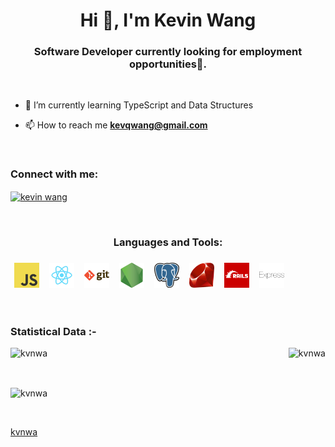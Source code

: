<h1 align="center">Hi 👋, I'm Kevin Wang</h1>
<h3 align="center">Software Developer currently looking for employment opportunities🌟.</h3>

<br>



- 🌱 I’m currently learning TypeScript and Data Structures

- 📫 How to reach me **kevqwang@gmail.com**


<br>

<h3 align="left">Connect with me:</h3>
<p align="left">
  <a href="https://www.linkedin.com/in/kevinqwang/" target="blank"><img align="center"
      src="https://raw.githubusercontent.com/rahuldkjain/github-profile-readme-generator/master/src/images/icons/Social/linked-in-alt.svg"
      alt="kevin wang" height="30" width="40" /></a>
</p>

<br>

<h3 align="center">Languages and Tools:</h3>
<p>
<a href="https://www.javascript.com/"><img src="https://raw.githubusercontent.com/github/explore/80688e429a7d4ef2fca1e82350fe8e3517d3494d/topics/javascript/javascript.png" alt="Javascript" height="40" style="vertical-align:top; margin:6px"></a>
  <a href="https://reactjs.org/">
<img src="https://raw.githubusercontent.com/github/explore/80688e429a7d4ef2fca1e82350fe8e3517d3494d/topics/react/react.png" alt="React" height="40" style="vertical-align:top; margin:6px"></a>
<a href="https://git-scm.com/"><img src="https://raw.githubusercontent.com/github/explore/80688e429a7d4ef2fca1e82350fe8e3517d3494d/topics/git/git.png" alt="Git" height="40" style="vertical-align:top; margin:6px"></a>
  <a href="https://nodejs.org/en/">
<img src="https://raw.githubusercontent.com/github/explore/80688e429a7d4ef2fca1e82350fe8e3517d3494d/topics/nodejs/nodejs.png" alt="Nodejs" height="40" style="vertical-align:top; margin:6px"></a>
  <a href="https://www.postgresql.org/">
<img src="https://raw.githubusercontent.com/github/explore/80688e429a7d4ef2fca1e82350fe8e3517d3494d/topics/postgresql/postgresql.png" alt="Postgresql" height="40" style="vertical-align:top; margin:6px"></a>
  <a href="https://www.ruby-lang.org/en/">
<img src="https://raw.githubusercontent.com/github/explore/80688e429a7d4ef2fca1e82350fe8e3517d3494d/topics/ruby/ruby.png" alt="Ruby" height="40" style="vertical-align:top; margin:6px"></a>
  <a href="https://rubyonrails.org/">
<img src="https://raw.githubusercontent.com/github/explore/80688e429a7d4ef2fca1e82350fe8e3517d3494d/topics/rails/rails.png" alt="Rails" height="40" style="vertical-align:top; margin:6px"></a>
  <a href="https://expressjs.com/">
<img src="https://raw.githubusercontent.com/github/explore/80688e429a7d4ef2fca1e82350fe8e3517d3494d/topics/express/express.png" alt="Express" height="40" style="vertical-align:top; margin:6px"></a>
</p>

<br>

<h3>Statistical Data :-</h3>
<p><img align="left"
    src="https://github-readme-stats.vercel.app/api/top-langs?username=kvnwa&show_icons=true&locale=en&bg_color=0d1117&text_color=ffffff&layout=compact"
    alt="kvnwa" 
    bg_color=#808080/></p>


<p>&nbsp;<img align="right" src="https://github-readme-stats.vercel.app/api?username=kvnwa&show_icons=true&locale=en&bg_color=0d1117&text_color=ffffff&repo=convoychat"
    alt="kvnwa" /></p>

<br>

<p><img align="center" src="https://github-readme-streak-stats.herokuapp.com/?user=kvnwa&theme=dark&background=0d1117&date_format=M%20j%5B%2C%20Y%5D" alt="kvnwa" /></p>
      
<p align="left"> <a href="https://twitter.com/" target="blank"><img
      src="https://img.shields.io/twitter/follow/?logo=twitter&style=for-the-badge" alt="" /></a> </p>

[kvnwa](https://github.com/kvnwa)
